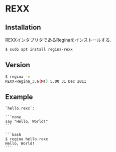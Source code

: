 # REXX

## Installation

REXXインタプリタであるReginaをインストールする.

```bash
$ sudo apt install regina-rexx
```

## Version

```bash
$ regina -v
REXX-Regina_3.6(MT) 5.00 31 Dec 2011
```

## Example

````{tab} Code
`hello.rexx`:

```none
say "Hello, World!"
```
````

````{tab} Terminal
```bash
$ regina hello.rexx
Hello, World!
```
````
